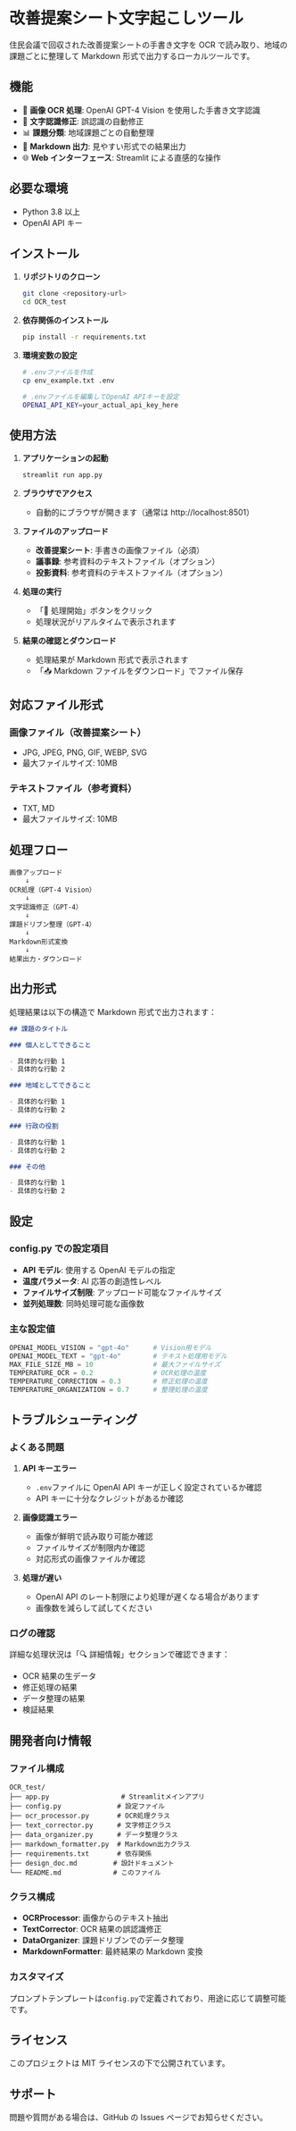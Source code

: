 # 改善提案シート文字起こしツール

住民会議で回収された改善提案シートの手書き文字を OCR で読み取り、地域の課題ごとに整理して Markdown 形式で出力するローカルツールです。

## 機能

- 📸 **画像 OCR 処理**: OpenAI GPT-4 Vision を使用した手書き文字認識
- 🔧 **文字認識修正**: 誤認識の自動修正
- 📊 **課題分類**: 地域課題ごとの自動整理
- 📝 **Markdown 出力**: 見やすい形式での結果出力
- 🌐 **Web インターフェース**: Streamlit による直感的な操作

## 必要な環境

- Python 3.8 以上
- OpenAI API キー

## インストール

1. **リポジトリのクローン**

   ```bash
   git clone <repository-url>
   cd OCR_test
   ```

2. **依存関係のインストール**

   ```bash
   pip install -r requirements.txt
   ```

3. **環境変数の設定**

   ```bash
   # .envファイルを作成
   cp env_example.txt .env

   # .envファイルを編集してOpenAI APIキーを設定
   OPENAI_API_KEY=your_actual_api_key_here
   ```

## 使用方法

1. **アプリケーションの起動**

   ```bash
   streamlit run app.py
   ```

2. **ブラウザでアクセス**

   - 自動的にブラウザが開きます（通常は http://localhost:8501）

3. **ファイルのアップロード**

   - **改善提案シート**: 手書きの画像ファイル（必須）
   - **議事録**: 参考資料のテキストファイル（オプション）
   - **投影資料**: 参考資料のテキストファイル（オプション）

4. **処理の実行**

   - 「🚀 処理開始」ボタンをクリック
   - 処理状況がリアルタイムで表示されます

5. **結果の確認とダウンロード**
   - 処理結果が Markdown 形式で表示されます
   - 「📥 Markdown ファイルをダウンロード」でファイル保存

## 対応ファイル形式

### 画像ファイル（改善提案シート）

- JPG, JPEG, PNG, GIF, WEBP, SVG
- 最大ファイルサイズ: 10MB

### テキストファイル（参考資料）

- TXT, MD
- 最大ファイルサイズ: 10MB

## 処理フロー

```
画像アップロード
    ↓
OCR処理（GPT-4 Vision）
    ↓
文字認識修正（GPT-4）
    ↓
課題ドリブン整理（GPT-4）
    ↓
Markdown形式変換
    ↓
結果出力・ダウンロード
```

## 出力形式

処理結果は以下の構造で Markdown 形式で出力されます：

```markdown
## 課題のタイトル

### 個人としてできること

- 具体的な行動 1
- 具体的な行動 2

### 地域としてできること

- 具体的な行動 1
- 具体的な行動 2

### 行政の役割

- 具体的な行動 1
- 具体的な行動 2

### その他

- 具体的な行動 1
- 具体的な行動 2
```

## 設定

### config.py での設定項目

- **API モデル**: 使用する OpenAI モデルの指定
- **温度パラメータ**: AI 応答の創造性レベル
- **ファイルサイズ制限**: アップロード可能なファイルサイズ
- **並列処理数**: 同時処理可能な画像数

### 主な設定値

```python
OPENAI_MODEL_VISION = "gpt-4o"      # Vision用モデル
OPENAI_MODEL_TEXT = "gpt-4o"        # テキスト処理用モデル
MAX_FILE_SIZE_MB = 10               # 最大ファイルサイズ
TEMPERATURE_OCR = 0.2               # OCR処理の温度
TEMPERATURE_CORRECTION = 0.3        # 修正処理の温度
TEMPERATURE_ORGANIZATION = 0.7      # 整理処理の温度
```

## トラブルシューティング

### よくある問題

1. **API キーエラー**

   - `.env`ファイルに OpenAI API キーが正しく設定されているか確認
   - API キーに十分なクレジットがあるか確認

2. **画像認識エラー**

   - 画像が鮮明で読み取り可能か確認
   - ファイルサイズが制限内か確認
   - 対応形式の画像ファイルか確認

3. **処理が遅い**
   - OpenAI API のレート制限により処理が遅くなる場合があります
   - 画像数を減らして試してください

### ログの確認

詳細な処理状況は「🔍 詳細情報」セクションで確認できます：

- OCR 結果の生データ
- 修正処理の結果
- データ整理の結果
- 検証結果

## 開発者向け情報

### ファイル構成

```
OCR_test/
├── app.py                  # Streamlitメインアプリ
├── config.py              # 設定ファイル
├── ocr_processor.py       # OCR処理クラス
├── text_corrector.py      # 文字修正クラス
├── data_organizer.py      # データ整理クラス
├── markdown_formatter.py  # Markdown出力クラス
├── requirements.txt       # 依存関係
├── design_doc.md         # 設計ドキュメント
└── README.md             # このファイル
```

### クラス構成

- **OCRProcessor**: 画像からのテキスト抽出
- **TextCorrector**: OCR 結果の誤認識修正
- **DataOrganizer**: 課題ドリブンでのデータ整理
- **MarkdownFormatter**: 最終結果の Markdown 変換

### カスタマイズ

プロンプトテンプレートは`config.py`で定義されており、用途に応じて調整可能です。

## ライセンス

このプロジェクトは MIT ライセンスの下で公開されています。

## サポート

問題や質問がある場合は、GitHub の Issues ページでお知らせください。
